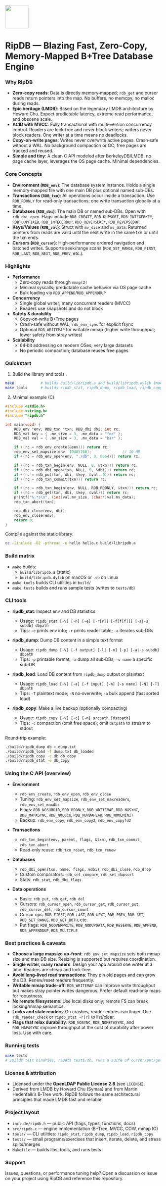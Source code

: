 <img src="assets/logo.png" style="height:75px" />

# RipDB — Blazing Fast, Zero‑Copy, Memory‑Mapped B+Tree Database Engine

### Why RipDB

- **Zero‑copy reads**: Data is directly memory‑mapped; `rdb_get` and cursor reads return pointers into the map. No buffers, no memcpy, no malloc during reads.
- **Epic heritage (LMDB)**: Based on the legendary LMDB architecture by Howard Chu. Expect predictable latency, extreme read performance, and obscene scale.
- **ACID with MVCC**: Fully transactional with multi‑version concurrency control. Readers are lock‑free and never block writers; writers never block readers. One writer at a time means no deadlocks.
- **Copy‑on‑write pages**: Writes never overwrite active pages. Crash‑safe without a WAL. No background compaction or GC; free pages are tracked and reused.
- **Simple and tiny**: A clean C API modeled after BerkeleyDB/LMDB, no page cache layer, leverages the OS page cache. Minimal dependencies.

### Core Concepts

- **Environment (`RDB_env`)**: The database system instance. Holds a single memory‑mapped file with one main DB plus optional named sub‑DBs.
- **Transactions (`RDB_txn`)**: All operations occur inside a transaction. Use `RDB_RDONLY` for read‑only transactions; one write transaction globally at a time.
- **Databases (`RDB_dbi`)**: The main DB or named sub‑DBs. Open with `rdb_dbi_open`. Flags include `RDB_CREATE`, `RDB_DUPSORT`, `RDB_INTEGERKEY`, `RDB_DUPFIXED`, `RDB_INTEGERDUP`, `RDB_REVERSEKEY`, `RDB_REVERSEDUP`.
- **Keys/Values (`RDB_val`)**: Struct with `mv_size` and `mv_data`. Returned pointers from reads are valid until the next write in the same txn or until the txn ends.
- **Cursors (`RDB_cursor`)**: High‑performance ordered navigation and batched writes. Supports seek/range scans (`RDB_SET_RANGE`, `RDB_FIRST`, `RDB_LAST`, `RDB_NEXT`, `RDB_PREV`, etc.).

### Highlights

- **Performance**
  - Zero‑copy reads through `mmap(2)`
  - Minimal syscalls; predictable cache behavior via OS page cache
  - Bulk loading via `RDB_APPEND`/`RDB_APPENDDUP`
- **Concurrency**
  - Single global writer; many concurrent readers (MVCC)
  - Readers use snapshots and do not block
- **Safety & durability**
  - Copy‑on‑write B+Tree pages
  - Crash‑safe without WAL; `rdb_env_sync` for explicit fsync
  - Optional `RDB_WRITEMAP` for writable mmap (higher write throughput; lower safety from stray writes)
- **Scalability**
  - 64‑bit addressing on modern OSes; very large datasets
  - No periodic compaction; database reuses free pages

### Quickstart

1) Build the library and tools

```bash
make            # builds build/libripdb.a and build/libripdb.dylib (macOS)
make tools      # builds ripdb_stat, ripdb_dump, ripdb_load, ripdb_copy
```

2) Minimal example (C)

```c
#include <stdio.h>
#include <string.h>
#include "ripdb.h"

int main(void) {
    RDB_env *env; RDB_txn *txn; RDB_dbi dbi; int rc;
    RDB_val key = { .mv_size = 3, .mv_data = "foo" };
    RDB_val val = { .mv_size = 3, .mv_data = "bar" };

    if ((rc = rdb_env_create(&env))) return rc;
    rdb_env_set_mapsize(env, 10485760);              // 10 MB
    if ((rc = rdb_env_open(env, "./db", 0, 0664))) return rc;

    if ((rc = rdb_txn_begin(env, NULL, 0, &txn))) return rc;
    if ((rc = rdb_dbi_open(txn, NULL, 0, &dbi))) return rc;
    if ((rc = rdb_put(txn, dbi, &key, &val, 0))) return rc;
    if ((rc = rdb_txn_commit(txn))) return rc;

    if ((rc = rdb_txn_begin(env, NULL, RDB_RDONLY, &txn))) return rc;
    if ((rc = rdb_get(txn, dbi, &key, &val))) return rc;
    printf("%.*s\n", (int)val.mv_size, (char*)val.mv_data);
    rdb_txn_abort(txn);

    rdb_dbi_close(env, dbi);
    rdb_env_close(env);
    return 0;
}
```

Compile against the static library:

```bash
cc -Iinclude -O2 -pthread -o hello hello.c build/libripdb.a
```

### Build matrix

- `make` builds:
  - `build/libripdb.a` (static)
  - `build/libripdb.dylib` on macOS or `.so` on Linux
- `make tools` builds CLI utilities in `build/`
- `make tests` builds and runs sample tests (writes to `tests/db`)

### CLI tools

- **ripdb_stat**: Inspect env and DB statistics
  - Usage: `ripdb_stat [-V] [-n] [-e] [-r[r]] [-f[f[f]]] [-a|-s subdb] dbpath`
  - Tips: `-e` prints env info; `-r` prints reader table; `-a` iterates sub‑DBs

- **ripdb_dump**: Dump DB content in a simple text format
  - Usage: `ripdb_dump [-V] [-f output] [-l] [-n] [-p] [-a|-s subdb] dbpath`
  - Tips: `-p` printable format; `-a` dump all sub‑DBs; `-s name` a specific sub‑DB

- **ripdb_load**: Load DB content from `ripdb_dump` output or plaintext
  - Usage: `ripdb_load [-V] [-a] [-f input] [-n] [-s name] [-N] [-T] dbpath`
  - Tips: `-T` plaintext mode; `-N` no‑overwrite; `-a` bulk append (fast sorted load)

- **ripdb_copy**: Make a live backup (optionally compacting)
  - Usage: `ripdb_copy [-V] [-c] [-n] srcpath [dstpath]`
  - Tips: `-c` compaction (omit free space); omit `dstpath` to stream to stdout

Round‑trip example:

```bash
./build/ripdb_dump db > dump.txt
./build/ripdb_load -f dump.txt db_loaded
./build/ripdb_copy -c db db_copy
./build/ripdb_stat -e db_copy
```

### Using the C API (overview)

- **Environment**
  - `rdb_env_create`, `rdb_env_open`, `rdb_env_close`
  - Tuning: `rdb_env_set_mapsize`, `rdb_env_set_maxreaders`, `rdb_env_set_maxdbs`
  - Flags: `RDB_NOSUBDIR`, `RDB_RDONLY`, `RDB_WRITEMAP`, `RDB_NOSYNC`, `RDB_MAPASYNC`, `RDB_NOLOCK`, `RDB_NORDAHEAD`, `RDB_NOMEMINIT`
  - Backup: `rdb_env_copy`, `rdb_env_copy2`, `rdb_env_copyfd2`

- **Transactions**
  - `rdb_txn_begin(env, parent, flags, &txn)`, `rdb_txn_commit`, `rdb_txn_abort`
  - Read‑only reuse: `rdb_txn_reset`, `rdb_txn_renew`

- **Databases**
  - `rdb_dbi_open(txn, name, flags, &dbi)`, `rdb_dbi_close`, `rdb_drop`
  - Custom comparators: `rdb_set_compare`, `rdb_set_dupsort`
  - Stats: `rdb_stat`, `rdb_dbi_flags`

- **Data operations**
  - Basic: `rdb_put`, `rdb_get`, `rdb_del`
  - Cursors: `rdb_cursor_open`, `rdb_cursor_get`, `rdb_cursor_put`, `rdb_cursor_del`, `rdb_cursor_count`
  - Cursor ops: `RDB_FIRST`, `RDB_LAST`, `RDB_NEXT`, `RDB_PREV`, `RDB_SET`, `RDB_SET_RANGE`, `RDB_GET_BOTH`, etc.
  - Put flags: `RDB_NOOVERWRITE`, `RDB_NODUPDATA`, `RDB_RESERVE`, `RDB_APPEND`, `RDB_APPENDDUP`, `RDB_MULTIPLE`

### Best practices & caveats

- **Choose a large mapsize up‑front**: `rdb_env_set_mapsize` sets both mmap size and max DB size. Resizing is supported but requires coordination.
- **Single writer, many readers**: Design your app around one writer at a time. Readers are cheap and lock‑free.
- **Avoid long‑lived read transactions**: They pin old pages and can grow the DB. Renew/reset readers frequently.
- **Writable mmap trade‑off**: `RDB_WRITEMAP` can improve write throughput but makes stray pointer writes dangerous. Prefer default read‑only maps for robustness.
- **No remote filesystems**: Use local disks only; remote FS can break locking/mmap semantics.
- **Locks and stale readers**: On crashes, reader entries can linger. Use `rdb_reader_check` or `ripdb_stat -r[r]` to list/clear.
- **Flags that relax durability**: `RDB_NOSYNC`, `RDB_NOMETASYNC`, and `RDB_MAPASYNC` improve throughput at the cost of durability after power loss. Use with care.

### Running tests

```bash
make tests
# Builds test binaries, resets tests/db, runs a suite of cursor/put/get/split tests
```

### License & attribution

- Licensed under the **OpenLDAP Public License 2.8** (see `LICENSE`).
- Derived from LMDB by Howard Chu (Symas) and from Martin Hedenfalk’s B‑Tree work. RipDB follows the same architectural principles that made LMDB fast and reliable.

### Project layout

- `include/ripdb.h` — public API (flags, types, functions, docs)
- `src/ripdb.c` — engine implementation (B+Tree, MVCC, COW, mmap IO)
- `tools/` — CLI utilities: `ripdb_stat`, `ripdb_dump`, `ripdb_load`, `ripdb_copy`
- `tests/` — small programs/exercises that insert, iterate, delete, and stress splits/merges
- `Makefile` — builds libs, tools, and runs tests

### Support

Issues, questions, or performance tuning help? Open a discussion or issue on your project using RipDB and reference this repository.
